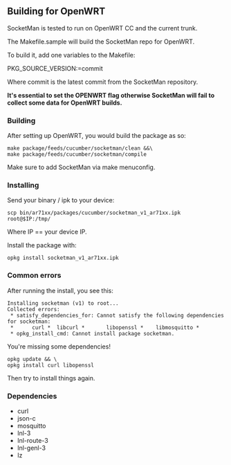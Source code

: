 ## Building for OpenWRT

SocketMan is tested to run on OpenWRT CC and the current trunk.

The Makefile.sample will build the SocketMan repo for OpenWRT.

To build it, add one variables to the Makefile:

PKG_SOURCE_VERSION:=commit

Where commit is the latest commit from the SocketMan repository.

**It's essential to set the __OPENWRT__ flag otherwise SocketMan will fail to collect some data for OpenWRT builds.**

### Building

After setting up OpenWRT, you would build the package as so:

```
make package/feeds/cucumber/socketman/clean &&\
make package/feeds/cucumber/socketman/compile
```

Make sure to add SocketMan via make menuconfig.

### Installing

Send your binary / ipk to your device:

```
scp bin/ar71xx/packages/cucumber/socketman_v1_ar71xx.ipk root@$IP:/tmp/
```

Where IP == your device IP.

Install the package with:

```
opkg install socketman_v1_ar71xx.ipk
```

### Common errors

After running the install, you see this:

```
Installing socketman (v1) to root...
Collected errors:
 * satisfy_dependencies_for: Cannot satisfy the following dependencies for socketman:
 *      curl *  libcurl *       libopenssl *    libmosquitto *
 * opkg_install_cmd: Cannot install package socketman.
 ```
 
 You're missing some dependencies!
 
 ```
 opkg update && \
 opkg install curl libopenssl
 ```
 
 Then try to install things again.
 
 ### Dependencies
 
 - curl
 - json-c 
 - mosquitto 
 - lnl-3 
 - lnl-route-3 
 - lnl-genl-3 
 - lz
